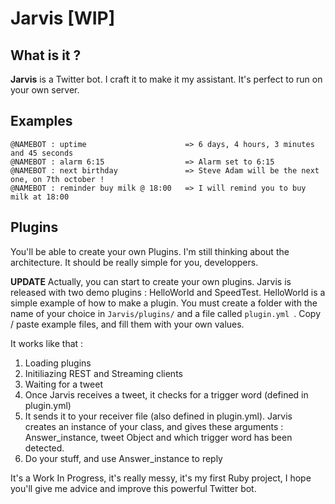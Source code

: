 Jarvis [WIP]
=========================== 

## What is it ?

**Jarvis** is a Twitter bot. I craft it to make it my assistant. It's perfect to run on your own server.

## Examples

	@NAMEBOT : uptime                      => 6 days, 4 hours, 3 minutes and 45 seconds
	@NAMEBOT : alarm 6:15                  => Alarm set to 6:15
	@NAMEBOT : next birthday               => Steve Adam will be the next one, on 7th october !
	@NAMEBOT : reminder buy milk @ 18:00   => I will remind you to buy milk at 18:00

## Plugins 

You'll be able to create your own Plugins. I'm still thinking about the architecture. It should be really simple for you, developpers.

**UPDATE** Actually, you can start to create your own plugins. Jarvis is released with two demo plugins : HelloWorld and SpeedTest.
HelloWorld is a simple example of how to make a plugin.
You must create a folder with the name of your choice in `Jarvis/plugins/` and a file called `plugin.yml `. Copy / paste example files, and fill them with your own values.

It works like that : 

1. Loading plugins
2. Initiliazing REST and Streaming clients
3. Waiting for a tweet
4. Once Jarvis receives a tweet, it checks for a trigger word (defined in plugin.yml)
5. It sends it to your receiver file (also defined in plugin.yml). Jarvis creates an instance of your class, and gives these arguments : Answer_instance, tweet Object and which trigger word has been detected.
6. Do your stuff, and use Answer_instance to reply

It's a Work In Progress, it's really messy, it's my first Ruby project, I hope you'll give me advice and improve this powerful Twitter bot.